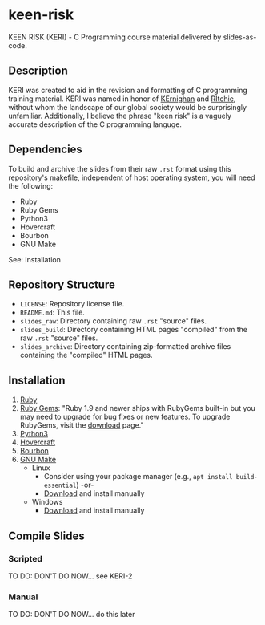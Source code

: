 # keen-risk

KEEN RISK (KERI) - C Programming course material delivered by slides-as-code.

## Description

KERI was created to aid in the revision and formatting of C programming training material.
KERI was named in honor of [KErnighan](https://en.wikipedia.org/wiki/Brian_Kernighan) and [RItchie](https://en.wikipedia.org/wiki/Dennis_Ritchie), without whom the landscape of our global society would be surprisingly unfamiliar.  Additionally, I believe the phrase "keen risk" is a vaguely accurate description of the C programming languge.

## Dependencies

To build and archive the slides from their raw `.rst` format using this repository's makefile, independent of host operating system, you will need the following:

* Ruby
* Ruby Gems
* Python3
* Hovercraft
* Bourbon
* GNU Make

See: Installation

## Repository Structure

* `LICENSE`: Repository license file.
* `README.md`: This file.
* `slides_raw`: Directory containing raw `.rst` "source" files.
* `slides_build`: Directory containing HTML pages "compiled" from the raw `.rst` "source" files.
* `slides_archive`: Directory containing zip-formatted archive files containing the "compiled" HTML pages.

## Installation

1. [Ruby](https://www.ruby-lang.org/en/documentation/installation/)
2. [Ruby Gems](https://rubygems.org/): "Ruby 1.9 and newer ships with RubyGems built-in but you may need to upgrade for bug fixes or new features. To upgrade RubyGems, visit the [download](https://rubygems.org/pages/download) page."
3. [Python3](https://www.python.org/downloads/)
4. [Hovercraft](https://github.com/regebro/hovercraft#installation)
5. [Bourbon](https://github.com/thoughtbot/bourbon#installation)
6. [GNU Make](https://www.gnu.org/software/make/)
    * Linux
        * Consider using your package manager (e.g., `apt install build-essential`) -or-
        * [Download](https://www.gnu.org/software/make/#download) and install manually
    * Windows
        * [Download](https://gnuwin32.sourceforge.net/packages/make.htm) and install manually

## Compile Slides

### Scripted

TO DO: DON'T DO NOW... see KERI-2

### Manual

TO DO: DON'T DO NOW... do this later
